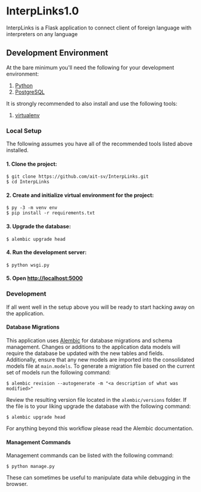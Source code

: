 # InterpLinks1.0


InterpLinks is a Flask application to connect client of foreign language with interpreters on any language

## Development Environment

At the bare minimum you'll need the following for your development environment:

1. [Python](http://www.python.org/)
2. [PostgreSQL](http://www.postgresql.com/)


It is strongly recommended to also install and use the following tools:

1. [virtualenv](https://python-guide.readthedocs.org/en/latest/dev/virtualenvs/#virtualenv)

### Local Setup

The following assumes you have all of the recommended tools listed above installed.

#### 1. Clone the project:

    $ git clone https://github.com/ait-sv/InterpLinks.git
    $ cd InterpLinks

#### 2. Create and initialize virtual environment for the project:

    $ py -3 -m venv env
    $ pip install -r requirements.txt

#### 3. Upgrade the database:

    $ alembic upgrade head

#### 4. Run the development server:

    $ python wsgi.py

#### 5. Open [http://localhost:5000](http://localhost:5000)


### Development

If all went well in the setup above you will be ready to start hacking away on
the application.

#### Database Migrations

This application uses [Alembic](http://alembic.readthedocs.org/) for database
migrations and schema management. Changes or additions to the application data
models will require the database be updated with the new tables and fields.
Additionally, ensure that any new models are imported into the consolidated
models file at `main.models`. To generate a migration file based on the
current set of models run the following command:

    $ alembic revision --autogenerate -m "<a description of what was modified>"

Review the resulting version file located in the `alembic/versions` folder. If
the file is to your liking upgrade the database with the following command:

    $ alembic upgrade head

For anything beyond this workflow please read the Alembic documentation.

#### Management Commands

Management commands can be listed with the following command:

    $ python manage.py

These can sometimes be useful to manipulate data while debugging in the browser.

